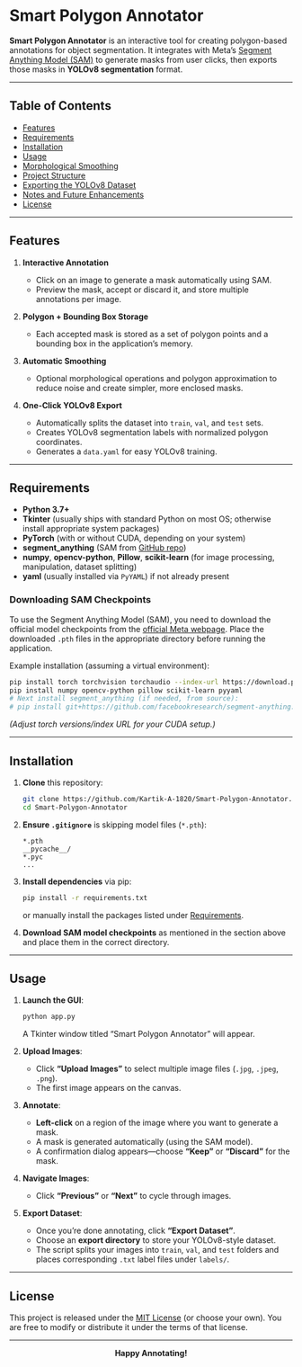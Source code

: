 # Smart Polygon Annotator

**Smart Polygon Annotator** is an interactive tool for creating polygon-based annotations for object segmentation. It integrates with Meta’s [Segment Anything Model (SAM)](https://github.com/facebookresearch/segment-anything) to generate masks from user clicks, then exports those masks in **YOLOv8 segmentation** format.

---

## Table of Contents
- [Features](#features)
- [Requirements](#requirements)
- [Installation](#installation)
- [Usage](#usage)
- [Morphological Smoothing](#morphological-smoothing)
- [Project Structure](#project-structure)
- [Exporting the YOLOv8 Dataset](#exporting-the-yolov8-dataset)
- [Notes and Future Enhancements](#notes-and-future-enhancements)
- [License](#license)

---

## Features

1. **Interactive Annotation**  
   - Click on an image to generate a mask automatically using SAM.
   - Preview the mask, accept or discard it, and store multiple annotations per image.

2. **Polygon + Bounding Box Storage**  
   - Each accepted mask is stored as a set of polygon points and a bounding box in the application’s memory.

3. **Automatic Smoothing**  
   - Optional morphological operations and polygon approximation to reduce noise and create simpler, more enclosed masks.

4. **One-Click YOLOv8 Export**  
   - Automatically splits the dataset into `train`, `val`, and `test` sets.
   - Creates YOLOv8 segmentation labels with normalized polygon coordinates.
   - Generates a `data.yaml` for easy YOLOv8 training.

---

## Requirements

- **Python 3.7+**
- **Tkinter** (usually ships with standard Python on most OS; otherwise install appropriate system packages)
- **PyTorch** (with or without CUDA, depending on your system)
- **segment_anything** (SAM from [GitHub repo](https://github.com/facebookresearch/segment-anything))
- **numpy**, **opencv-python**, **Pillow**, **scikit-learn** (for image processing, manipulation, dataset splitting)
- **yaml** (usually installed via `PyYAML`) if not already present

### Downloading SAM Checkpoints
To use the Segment Anything Model (SAM), you need to download the official model checkpoints from the [official Meta webpage](https://github.com/facebookresearch/segment-anything#model-checkpoints). Place the downloaded `.pth` files in the appropriate directory before running the application.

Example installation (assuming a virtual environment):

```bash
pip install torch torchvision torchaudio --index-url https://download.pytorch.org/whl/cu118  # For CUDA 11.8
pip install numpy opencv-python pillow scikit-learn pyyaml
# Next install segment_anything (if needed, from source):
# pip install git+https://github.com/facebookresearch/segment-anything.git
```

*(Adjust torch versions/index URL for your CUDA setup.)*

---

## Installation

1. **Clone** this repository:
   ```bash
   git clone https://github.com/Kartik-A-1820/Smart-Polygon-Annotator.git
   cd Smart-Polygon-Annotator
   ```

2. **Ensure `.gitignore`** is skipping model files (`*.pth`):
   ```plaintext
   *.pth
   __pycache__/
   *.pyc
   ...
   ```

3. **Install dependencies** via pip:
   ```bash
   pip install -r requirements.txt
   ```
   or manually install the packages listed under [Requirements](#requirements).

4. **Download SAM model checkpoints** as mentioned in the section above and place them in the correct directory.

---

## Usage

1. **Launch the GUI**:
   ```bash
   python app.py
   ```
   A Tkinter window titled “Smart Polygon Annotator” will appear.

2. **Upload Images**:
   - Click **“Upload Images”** to select multiple image files (`.jpg`, `.jpeg`, `.png`).
   - The first image appears on the canvas.

3. **Annotate**:
   - **Left-click** on a region of the image where you want to generate a mask.
   - A mask is generated automatically (using the SAM model).
   - A confirmation dialog appears—choose **“Keep”** or **“Discard”** for the mask.

4. **Navigate Images**:
   - Click **“Previous”** or **“Next”** to cycle through images.

5. **Export Dataset**:
   - Once you’re done annotating, click **“Export Dataset”**.
   - Choose an **export directory** to store your YOLOv8-style dataset.
   - The script splits your images into `train`, `val`, and `test` folders and places corresponding `.txt` label files under `labels/`.

---

## License

This project is released under the [MIT License](LICENSE) (or choose your own). You are free to modify or distribute it under the terms of that license.

---

<p align="center"><strong>Happy Annotating!</strong></p>
